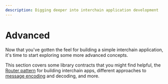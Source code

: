 ```yaml
---
description: Digging deeper into interchain application development
---
```


# Advanced

Now that you've gotten the feel for building a simple interchain application, it's time to start exploring some more advanced concepts.

This section covers some library contracts that you might find helpful, the [Router pattern](router.sol.md) for building interchain apps, different approaches to [message encoding](message-encoding.md) and decoding, and more.
